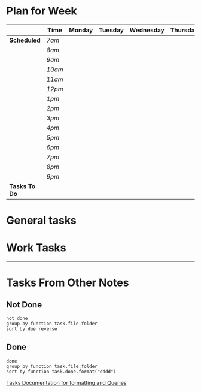 # Plan for Week

|                 | **Time** | **Monday** | **Tuesday** | **Wednesday** | **Thursday** | **Friday** | **Saturday** | **Sunday** |
| --------------- | -------- | ---------- | ----------- | ------------- | ------------ | ---------- | ------------ | ---------- |
| **Scheduled**   | _7am_    |            |             |               |              |            |              |            |
|                 | _8am_    |            |             |               |              |            |              |            |
|                 | _9am_    |            |             |               |              |            |              |            |
|                 | _10am_   |            |             |               |              |            |              |            |
|                 | _11am_   |            |             |               |              |            |              |            |
|                 | _12pm_   |            |             |               |              |            |              |            |
|                 | _1pm_    |            |             |               |              |            |              |            |
|                 | _2pm_    |            |             |               |              |            |              |            |
|                 | _3pm_    |            |             |               |              |            |              |            |
|                 | _4pm_    |            |             |               |              |            |              |            |
|                 | _5pm_    |            |             |               |              |            |              |            |
|                 | _6pm_    |            |             |               |              |            |              |            |
|                 | _7pm_    |            |             |               |              |            |              |            |
|                 | _8pm_    |            |             |               |              |            |              |            |
|                 | _9pm_    |            |             |               |              |            |              |            |
| **Tasks To Do** |          |            |             |               |              |            |              |            |

# General tasks

# Work Tasks

---

# Tasks From Other Notes

## Not Done

```tasks
not done
group by function task.file.folder
sort by due reverse
```

## Done

```tasks
done
group by function task.file.folder
sort by function task.done.format("dddd")
```

[Tasks Documentation for formatting and Queries](https://publish.obsidian.md/tasks/Introduction)
